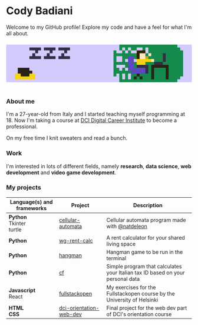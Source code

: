 # Cody Badiani

Welcome to my GitHub profile!
Explore my code and have a feel for what I'm all about.

![pixel art gif of me at work](./gh-anim.gif)

### About me

I'm a 27-year-old from Italy and I started teaching myself programming at 18. Now I'm taking a course at [DCI Digital Career Institute](https://digitalcareerinstitute.org/) to become a professional.

On my free time I knit sweaters and read a bunch.

### Work

I'm interested in lots of different fields, namely **research**, **data science**, **web development** and **video game development**.

### My projects

| Language(s) and frameworks | Project | Description |
| --- | --- | --- |
| **Python**<br/>Tkinter<br/>turtle | [cellular-automata](https://github.com/spszk/cellular_automata.git) | Cellular automata program made with [@natdeleon](https://github.com/natdeleon) |
| **Python** | [wg-rent-calc](https://github.com/spszk/wg-rent-calc) | A rent calculator for your shared living space |
| **Python** | [hangman](https://github.com/spszk/hangman.git) | Hangman game to be run in the terminal |
| **Python** | [cf](https://github.com/spszk/cf) | Simple program that calculates your Italian tax ID based on your personal data |
| **Javascript**<br/>React | [fullstackopen](https://github.com/spszk/fullstackopen) | My exercises for the Fullstackopen course by the University of Helsinki |
| **HTML**<br/>**CSS** | [dci-orientation-web-dev](https://github.com/spszk/dci-orientation-web-dev) | Final project for the web dev part of DCI's orientation course |
